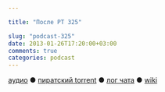 ```yaml
---

title: "После РТ 325"

slug: "podcast-325"
date: 2013-01-26T17:20:00+03:00
comments: true
categories: podcast
---
```

[аудио](http://cdn.radio-t.com/rt325post.mp3) ● [пиратский torrent](http://pirates.radio-t.com/torrents/rt325post.mp3.torrent) ● [лог чата](http://chat.radio-t.com/logs/radio-t-325.html) ● [wiki](http://wiki.radio-t.com/%D0%9F%D0%BE%D1%81%D0%BB%D0%B5_%D0%A0%D0%A2_325) <audio src="http://cdn.radio-t.com/rt325post.mp3" preload="none">
